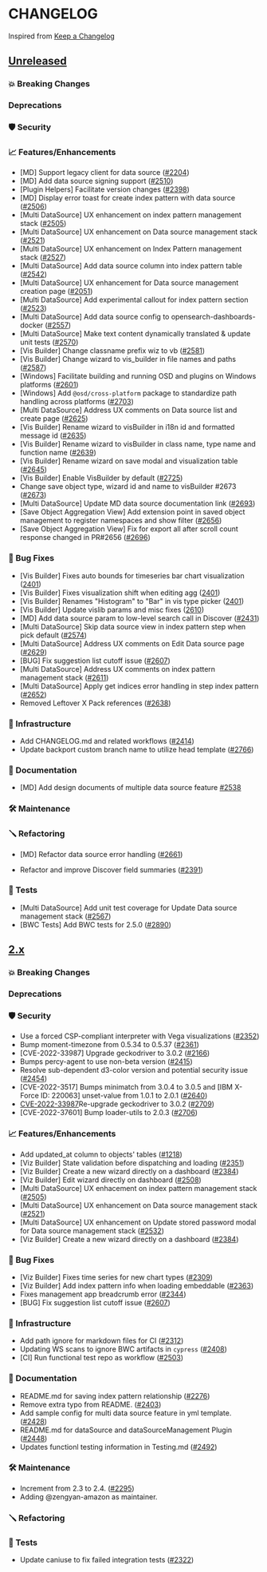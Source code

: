 # CHANGELOG
Inspired from [Keep a Changelog](https://keepachangelog.com/en/1.0.0/)

## [Unreleased]
### 💥 Breaking Changes

### Deprecations

### 🛡 Security

### 📈 Features/Enhancements

- [MD] Support legacy client for data source ([#2204](https://github.com/opensearch-project/OpenSearch-Dashboards/pull/2204))
- [MD] Add data source signing support ([#2510](https://github.com/opensearch-project/OpenSearch-Dashboards/pull/2510))
- [Plugin Helpers] Facilitate version changes ([#2398](https://github.com/opensearch-project/OpenSearch-Dashboards/pull/2398))
- [MD] Display error toast for create index pattern with data source ([#2506](https://github.com/opensearch-project/OpenSearch-Dashboards/pull/2506))
- [Multi DataSource] UX enhancement on index pattern management stack ([#2505](https://github.com/opensearch-project/OpenSearch-Dashboards/pull/2505))
- [Multi DataSource] UX enhancement on Data source management stack ([#2521](https://github.com/opensearch-project/OpenSearch-Dashboards/pull/2521))
- [Multi DataSource] UX enhancement on Index Pattern management stack ([#2527](https://github.com/opensearch-project/OpenSearch-Dashboards/pull/2527))
- [Multi DataSource] Add data source column into index pattern table ([#2542](https://github.com/opensearch-project/OpenSearch-Dashboards/pull/2542))
- [Multi DataSource] UX enhancement for Data source management creation page ([#2051](https://github.com/opensearch-project/OpenSearch-Dashboards/pull/2501))
- [Multi DataSource] Add experimental callout for index pattern section ([#2523](https://github.com/opensearch-project/OpenSearch-Dashboards/pull/2523))
- [Multi DataSource] Add data source config to opensearch-dashboards-docker ([#2557](https://github.com/opensearch-project/OpenSearch-Dashboards/pull/2557))
- [Multi DataSource] Make text content dynamically translated & update unit tests ([#2570](https://github.com/opensearch-project/OpenSearch-Dashboards/pull/2570))
- [Vis Builder] Change classname prefix wiz to vb ([#2581](https://github.com/opensearch-project/OpenSearch-Dashboards/pull/2581/files))
- [Vis Builder] Change wizard to vis_builder in file names and paths ([#2587](https://github.com/opensearch-project/OpenSearch-Dashboards/pull/2587))
- [Windows] Facilitate building and running OSD and plugins on Windows platforms ([#2601](https://github.com/opensearch-project/OpenSearch-Dashboards/pull/2601))
- [Windows] Add `@osd/cross-platform` package to standardize path handling across platforms ([#2703](https://github.com/opensearch-project/OpenSearch-Dashboards/pull/2703))
- [Multi DataSource] Address UX comments on Data source list and create page ([#2625](https://github.com/opensearch-project/OpenSearch-Dashboards/pull/2625))
- [Vis Builder] Rename wizard to visBuilder in i18n id and formatted message id ([#2635](https://github.com/opensearch-project/OpenSearch-Dashboards/pull/2635))
- [Vis Builder] Rename wizard to visBuilder in class name, type name and function name ([#2639](https://github.com/opensearch-project/OpenSearch-Dashboards/pull/2639))
- [Vis Builder] Rename wizard on save modal and visualization table ([#2645](https://github.com/opensearch-project/OpenSearch-Dashboards/pull/2645))
- [Vis Builder] Enable VisBuilder by default ([#2725](https://github.com/opensearch-project/OpenSearch-Dashboards/pull/2725))
- Change save object type, wizard id and name to visBuilder #2673 ([#2673](https://github.com/opensearch-project/OpenSearch-Dashboards/pull/2673))
- [Multi DataSource] Update MD data source documentation link ([#2693](https://github.com/opensearch-project/OpenSearch-Dashboards/pull/2693))
- [Save Object Aggregation View] Add extension point in saved object management to register namespaces and show filter ([#2656](https://github.com/opensearch-project/OpenSearch-Dashboards/pull/2656))
- [Save Object Aggregation View] Fix for export all after scroll count response changed in PR#2656 ([#2696](https://github.com/opensearch-project/OpenSearch-Dashboards/pull/2696))

### 🐛 Bug Fixes
* [Vis Builder] Fixes auto bounds for timeseries bar chart visualization ([2401](https://github.com/opensearch-project/OpenSearch-Dashboards/pull/2401))
* [Vis Builder] Fixes visualization shift when editing agg ([2401](https://github.com/opensearch-project/OpenSearch-Dashboards/pull/2401))
* [Vis Builder] Renames "Histogram" to "Bar" in vis type picker ([2401](https://github.com/opensearch-project/OpenSearch-Dashboards/pull/2401))
* [Vis Builder] Update vislib params and misc fixes ([2610](https://github.com/opensearch-project/OpenSearch-Dashboards/pull/2610))
* [MD] Add data source param to low-level search call in Discover ([#2431](https://github.com/opensearch-project/OpenSearch-Dashboards/pull/2431))
* [Multi DataSource] Skip data source view in index pattern step when pick default ([#2574](https://github.com/opensearch-project/OpenSearch-Dashboards/pull/2574))
* [Multi DataSource] Address UX comments on Edit Data source page ([#2629](https://github.com/opensearch-project/OpenSearch-Dashboards/pull/2629))
* [BUG] Fix suggestion list cutoff issue ([#2607](https://github.com/opensearch-project/OpenSearch-Dashboards/pull/2607))
* [Multi DataSource] Address UX comments on index pattern management stack ([#2611](https://github.com/opensearch-project/OpenSearch-Dashboards/pull/2611))
* [Multi DataSource] Apply get indices error handling in step index pattern ([#2652](https://github.com/opensearch-project/OpenSearch-Dashboards/pull/2652))
* Removed Leftover X Pack references ([#2638](https://github.com/opensearch-project/OpenSearch-Dashboards/pull/2638))

### 🚞 Infrastructure

- Add CHANGELOG.md and related workflows ([#2414](https://github.com/opensearch-project/OpenSearch-Dashboards/pull/2414))
- Update backport custom branch name to utilize head template ([#2766](https://github.com/opensearch-project/OpenSearch-Dashboards/pull/2766))

### 📝 Documentation

* [MD] Add design documents of multiple data source feature [#2538](https://github.com/opensearch-project/OpenSearch-Dashboards/pull/2538)
### 🛠 Maintenance

### 🪛 Refactoring
* [MD] Refactor data source error handling ([#2661](https://github.com/opensearch-project/OpenSearch-Dashboards/pull/2661))
- Refactor and improve Discover field summaries ([#2391](https://github.com/opensearch-project/OpenSearch-Dashboards/pull/2391))

### 🔩 Tests

- [Multi DataSource] Add unit test coverage for Update Data source management stack ([#2567](https://github.com/opensearch-project/OpenSearch-Dashboards/pull/2567))
- [BWC Tests] Add BWC tests for 2.5.0 ([#2890](https://github.com/opensearch-project/OpenSearch-Dashboards/pull/2890))

## [2.x]
### 💥 Breaking Changes

### Deprecations

### 🛡 Security

* Use a forced CSP-compliant interpreter with Vega visualizations ([#2352](https://github.com/opensearch-project/OpenSearch-Dashboards/pull/2352))
* Bump moment-timezone from 0.5.34 to 0.5.37 ([#2361](https://github.com/opensearch-project/OpenSearch-Dashboards/pull/2361))
* [CVE-2022-33987] Upgrade geckodriver to 3.0.2 ([#2166](https://github.com/opensearch-project/OpenSearch-Dashboards/pull/2166))
* Bumps percy-agent to use non-beta version ([#2415](https://github.com/opensearch-project/OpenSearch-Dashboards/pull/2415))
* Resolve sub-dependent d3-color version and potential security issue ([#2454](https://github.com/opensearch-project/OpenSearch-Dashboards/pull/2454))
* [CVE-2022-3517] Bumps minimatch from 3.0.4 to 3.0.5 and [IBM X-Force ID: 220063] unset-value from 1.0.1 to 2.0.1 ([#2640](https://github.com/opensearch-project/OpenSearch-Dashboards/pull/2640))
* [CVE-2022-33987][2.x]Re-upgrade geckodriver to 3.0.2 ([#2709](https://github.com/opensearch-project/OpenSearch-Dashboards/pull/2709))
* [CVE-2022-37601] Bump loader-utils to 2.0.3 ([#2706](https://github.com/opensearch-project/OpenSearch-Dashboards/pull/2706))

### 📈 Features/Enhancements

* Add updated_at column to objects' tables ([#1218](https://github.com/opensearch-project/OpenSearch-Dashboards/pull/1218))
* [Viz Builder] State validation before dispatching and loading ([#2351](https://github.com/opensearch-project/OpenSearch-Dashboards/pull/2351))
* [Viz Builder] Create a new wizard directly on a dashboard ([#2384](https://github.com/opensearch-project/OpenSearch-Dashboards/pull/2384))
* [Viz Builder] Edit wizard directly on dashboard ([#2508](https://github.com/opensearch-project/OpenSearch-Dashboards/pull/2508))
* [Multi DataSource] UX enhacement on index pattern management stack ([#2505](https://github.com/opensearch-project/OpenSearch-Dashboards/pull/2505))
* [Multi DataSource] UX enhancement on Data source management stack ([#2521](https://github.com/opensearch-project/OpenSearch-Dashboards/pull/2521))
* [Multi DataSource] UX enhancement on Update stored password modal for Data source management stack ([#2532](https://github.com/opensearch-project/OpenSearch-Dashboards/pull/2532))
* [Viz Builder] Create a new wizard directly on a dashboard ([#2384](https://github.com/opensearch-project/OpenSearch-Dashboards/pull/2384))

### 🐛 Bug Fixes

* [Viz Builder] Fixes time series for new chart types ([#2309](https://github.com/opensearch-project/OpenSearch-Dashboards/pull/2309))
* [Viz Builder] Add index pattern info when loading embeddable ([#2363](https://github.com/opensearch-project/OpenSearch-Dashboards/pull/2363))
* Fixes management app breadcrumb error ([#2344](https://github.com/opensearch-project/OpenSearch-Dashboards/pull/2344))
* [BUG] Fix suggestion list cutoff issue ([#2607](https://github.com/opensearch-project/OpenSearch-Dashboards/pull/2607))

### 🚞 Infrastructure

* Add path ignore for markdown files for CI ([#2312](https://github.com/opensearch-project/OpenSearch-Dashboards/pull/2312))
* Updating WS scans to ignore BWC artifacts in `cypress` ([#2408](https://github.com/opensearch-project/OpenSearch-Dashboards/pull/2408))
* [CI] Run functional test repo as workflow ([#2503](https://github.com/opensearch-project/OpenSearch-Dashboards/pull/2503))

### 📝 Documentation

* README.md for saving index pattern relationship ([#2276](https://github.com/opensearch-project/OpenSearch-Dashboards/pull/2276))
* Remove extra typo from README. ([#2403](https://github.com/opensearch-project/OpenSearch-Dashboards/pull/2403))
* Add sample config for multi data source feature in yml template. ([#2428](https://github.com/opensearch-project/OpenSearch-Dashboards/pull/2428))
* README.md for dataSource and dataSourceManagement Plugin ([#2448](https://github.com/opensearch-project/OpenSearch-Dashboards/pull/2448))
* Updates functionl testing information in Testing.md ([#2492](https://github.com/opensearch-project/OpenSearch-Dashboards/pull/2492))

### 🛠 Maintenance

* Increment from 2.3 to 2.4. ([#2295](https://github.com/opensearch-project/OpenSearch-Dashboards/pull/2295))
* Adding @zengyan-amazon as maintainer.

### 🪛 Refactoring

### 🔩 Tests

* Update caniuse to fix failed integration tests ([#2322](https://github.com/opensearch-project/OpenSearch-Dashboards/pull/2322))

[Unreleased]: https://github.com/opensearch-project/OpenSearch-Dashboards/compare/2.3.0...HEAD
[2.x]: https://github.com/opensearch-project/OpenSearch-Dashboards/compare/2.3.0...2.x
